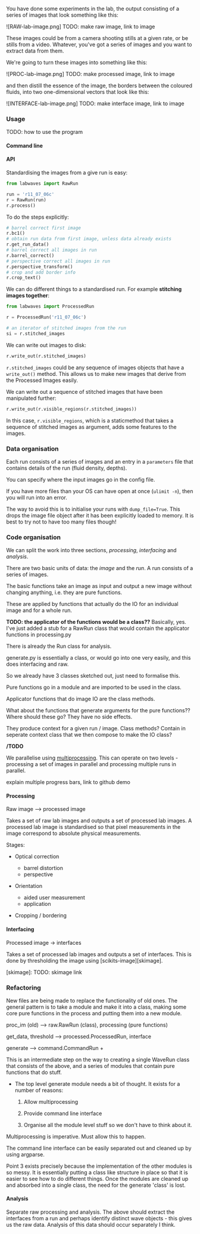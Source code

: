You have done some experiments in the lab, the output consisting of
a series of images that look something like this:

![RAW-lab-image.png] TODO: make raw image, link to image

These images could be from a camera shooting stills at a given rate,
or be stills from a video. Whatever, you've got a series of images
and you want to extract data from them.

We're going to turn these images into something like this:

![PROC-lab-image.png] TODO: make processed image, link to image

and then distill the essence of the image, the borders between the
coloured fluids, into two one-dimensional vectors that look like
this:

![INTERFACE-lab-image.png] TODO: make interface image, link to image

### Usage ###

TODO: how to use the program

#### Command line

#### API

Standardising the images from a give run is easy:

```python
from labwaves import RawRun

run = 'r11_07_06c'
r = RawRun(run)
r.process()
```

To do the steps explicitly:

```python
# barrel correct first image
r.bc1()
# obtain run data from first image, unless data already exists
r.get_run_data()
# barrel correct all images in run
r.barrel_correct()
# perspective correct all images in run
r.perspective_transform()
# crop and add border info
r.crop_text()
```

We can do different things to a standardised run. For example
**stitching images together**:

```python
from labwaves import ProcessedRun

r = ProcessedRun('r11_07_06c')

# an iterator of stitched images from the run
si = r.stitched_images
```

We can write out images to disk:

```python
r.write_out(r.stitched_images)
```

`r.stitched_images` could be any sequence of images objects that
have a `write_out()` method. This allows us to make new images that
derive from the Processed Images easily.

We can write out a sequence of stitched images that have been
manipulated further:

```python
r.write_out(r.visible_regions(r.stitched_images))
```

In this case, `r.visible_regions`, which is a staticmethod that
takes a sequence of stitched images as argument, adds some features
to the images.


### Data organisation ###

Each run consists of a series of images and an entry in a
`parameters` file that contains details of the run (fluid density,
depths).

You can specify where the input images go in the config file.

If you have more files than your OS can have open at once 
(`ulimit -n`), then you will run into an error.

The way to avoid this is to initialise your runs with 
`dump_file=True`. This drops the image file object after
it has been explicitly loaded to memory. It is best to try not to
have too many files though!


### Code organisation ###

We can split the work into three sections, *processing*,
*interfacing* and *analysis*. 

There are two basic units of data: the *image* and the *run*.
A run consists of a series of images.

The basic functions take an image as input and output a new image
without changing anything, i.e. they are pure functions.

These are applied by functions that actually do the IO for an
individual image and for a whole run.

**TODO: the applicator of the functions would be a class??**
Basically, yes. I've just added a stub for a RawRun class that would
contain the applicator functions in processing.py

There is already the Run class for analysis.

generate.py is essentially a class, or would go into one very
easily, and this does interfacing and raw.

So we already have 3 classes sketched out, just need to formalise
this.

Pure functions go in a module and are imported to be used in the
class.

Applicator functions that do image IO are the class methods.

What about the functions that generate arguments for the pure
functions?? Where should these go? They have no side effects.

They produce context for a given run / image. Class methods? 
Contain in seperate context class that we then compose to make the
IO class?

**/TODO**

We parallelise using [multiprocessing][]. This can operate on two
levels - processing a set of images in parallel and processing
multiple runs in parallel.

[multiprocessing]: http://docs.python.org/2/library/multiprocessing.html

explain multiple progress bars, link to github demo

#### Processing ####

Raw image --> processed image

Takes a set of raw lab images and outputs a set of processed lab
images. A processed lab image is standardised so that pixel
measurements in the image correspond to absolute physical
measurements.

Stages:

- Optical correction
    - barrel distortion
    - perspective

- Orientation
    - aided user measurement
    - application

- Cropping / bordering


#### Interfacing ####

Processed image -> interfaces
    
Takes a set of processed lab images and outputs a set of interfaces.
This is done by thresholding the image using
[scikits-image][skimage].

[skimage]: TODO: skimage link


### Refactoring ###

New files are being made to replace the functionality of old ones.
The general pattern is to take a module and make it into a class,
making some core pure functions in the process and putting them
into a new module.

proc\_im (old) --> raw.RawRun (class), processing (pure functions)

get\_data, threshold --> processed.ProcessedRun, interface

generate --> command.CommandRun +

This is an intermediate step on the way to creating a single WaveRun
class that consists of the above, and a series of modules that
contain pure functions that do stuff.

+ The top level generate module needs a bit of thought. It exists
  for a number of reasons:

    1) Allow multiprocessing

    2) Provide command line interface

    3) Organise all the module level stuff so we don't have to
       think about it.

Multiprocessing is imperative. Must allow this to happen.

The command line interface can be easily separated out and cleaned
up by using argparse.

Point 3 exists precisely because the implementation of the other
modules is so messy. It is essentially putting a class like
structure in place so that it is easier to see how to do different
things. Once the modules are cleaned up and absorbed into a single
class, the need for the generate 'class' is lost.


#### Analysis ####

Separate raw processing and analysis. The above should extract the
interfaces from a run and perhaps identify distinct wave objects -
this gives us the raw data. Analysis of this data should occur
separately I think.

